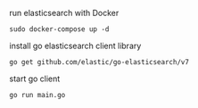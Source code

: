 run elasticsearch with Docker
```shell
sudo docker-compose up -d
```
install go elasticsearch client library
```shell
go get github.com/elastic/go-elasticsearch/v7
```
start go client
```shell
go run main.go
```